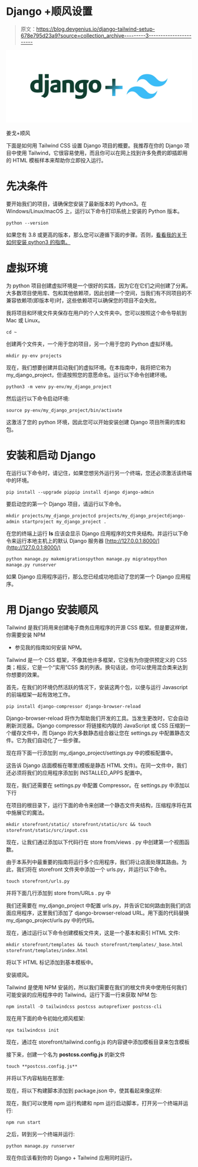 # Django +顺风设置

> 原文：<https://blog.devgenius.io/django-tailwind-setup-678e795d23a9?source=collection_archive---------3----------------------->

![](img/073a5bea669a67526483aa67559b7068.png)

姜戈+顺风

下面是如何用 Tailwind CSS 设置 Django 项目的概要。我推荐在你的 Django 项目中使用 Tailwind，它很容易使用，而且你可以在网上找到许多免费的即插即用的 HTML 模板样本来帮助你立即投入运行。

# 先决条件

要开始我们的项目，请确保您安装了最新版本的 Python3。在 Windows/Linux/macOS 上，运行以下命令打印系统上安装的 Python 版本。

```
python --version
```

如果您有 3.8 或更高的版本，那么您可以遵循下面的步骤。否则，[看看我的关于如何安装 python3 的指南。](https://medium.com/@ingimareys93/how-to-install-python-3-6eae4d2d14f8)

# **虚拟环境**

为 python 项目创建虚拟环境是一个很好的实践，因为它在它们之间创建了分离。大多数项目使用库、包和其他依赖项，因此创建一个空间，当我们有不同项目的不兼容依赖项(即版本号)时，这些依赖项可以确保您的项目不会失败。

我将项目和环境文件夹保存在用户的个人文件夹中。您可以按照这个命令导航到 Mac 或 Linux。

```
cd ~
```

创建两个文件夹，一个用于您的项目，另一个用于您的 Python 虚拟环境。

```
mkdir py-env projects
```

现在，我们想要创建并启动我们的虚拟环境。在本指南中，我将把它称为 my_django_project，但请按照您的意愿命名。运行以下命令创建环境。

```
python3 -m venv py-env/my_django_project
```

然后运行以下命令启动环境:

```
source py-env/my_django_project/bin/activate
```

这激活了您的 python 环境，因此您可以开始安装创建 Django 项目所需的库和包。

# 安装和启动 Django

在运行以下命令时，请记住，如果您想另外运行另一个终端，您还必须激活该终端中的环境。

```
pip install --upgrade pippip install django django-admin
```

要启动您的第一个 Django 项目，请运行以下命令。

```
mkdir projects/my_django_projectcd projects/my_django_projectdjango-admin startproject my_django_project .
```

在您的终端上运行 **ls** 应该会显示 Django 应用程序的文件夹结构。并运行以下命令来运行本地主机上的默认 Django 服务器 [http://127.0.0.1:8000/](http://127.0.0.1:8000/)

```
python manage.py makemigrationspython manage.py migratepython manage.py runserver
```

如果 Django 应用程序运行，那么您已经成功地启动了您的第一个 Django 应用程序。

# 用 Django 安装顺风

Tailwind 是我们将用来创建电子商务应用程序的开源 CSS 框架。但是要这样做，你需要安装 NPM

*   参见我的指南如何安装 NPM。

Tailwind 是一个 CSS 框架，不像其他许多框架，它没有为你提供预定义的 CSS 类；相反，它是一个“实用”CSS 类的列表。换句话说，你可以使用混合类来达到你想要的效果。

首先，在我们的环境仍然活跃的情况下，安装这两个包，以便与运行 Javascript 的前端框架一起有效地工作。

```
pip install django-compressor django-browser-reload
```

Django-browser-reload 将作为帮助我们开发的工具。当发生更改时，它会自动刷新浏览器。Django compressor 将链接和内联的 JavaScript 或 CSS 压缩到一个缓存文件中，而 Django 的大多数静态组合器让您在 settings.py 中配置静态文件。它为我们自动化了一些步骤。

现在将下面一行添加到 my_django_project/settings.py 中的模板配置中。

这告诉 Django 店面模板在哪里(模板是静态 HTML 文件)。在同一文件中，我们还必须将我们的应用程序添加到 INSTALLED_APPS 配置中。

现在，我们还需要在 settings.py 中配置 Compressor。在 settings.py 中添加以下行

在项目的根目录下，运行下面的命令来创建一个静态文件夹结构，压缩程序将在其中施展它的魔法。

```
mkdir storefront/static/ storefront/static/src && touch storefront/static/src/input.css
```

现在，让我们通过添加以下代码行在 store from/views . py 中创建第一个视图函数。

由于本系列中最重要的指南将运行多个应用程序，我们将让店面处理其路由。为此，我们将在 storefront 文件夹中添加一个 urls.py，并运行以下命令。

```
touch storefront/urls.py
```

并将下面几行添加到 store from/URLs . py 中

我们还需要在 my_django_project 中配置 urls.py，并告诉它如何路由到我们的店面应用程序，这里我们添加了 django-browser-reload URL。用下面的代码替换 my_django_project/urls.py 中的代码。

现在，通过运行以下命令创建模板文件夹，这是一个基本和索引 HTML 文件:

```
mkdir storefront/templates && touch storefront/templates/_base.html storefront/templates/index.html
```

将以下 HTML 标记添加到基本模板中。

安装顺风。

Tailwind 是使用 NPM 安装的，所以我们需要在我们的根文件夹中使用任何我们可能安装的应用程序中的 Tailwind。运行下面一行来获取 NPM 包:

```
npm install -D tailwindcss postcss autoprefixer postcss-cli
```

现在用下面的命令初始化顺风框架:

```
npx tailwindcss init
```

现在，通过在 storefront/tailwind.config.js 的内容键中添加模板目录来包含模板

接下来，创建一个名为 **postcss.config.js** 的新文件

```
touch **postcss.config.js**
```

并将以下内容粘贴在那里:

现在，将以下构建脚本添加到 package.json 中，使其看起来像这样:

现在，我们可以使用 npm 运行构建和 npm 运行启动脚本，打开另一个终端并运行:

```
npm run start
```

之后，转到另一个终端并运行:

```
python manage.py runserver
```

现在你应该看到你的 Django + Tailwind 应用同时运行。